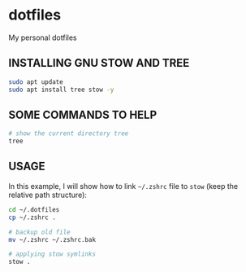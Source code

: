 # dotfiles
My personal dotfiles

## INSTALLING GNU STOW AND TREE
```bash
sudo apt update
sudo apt install tree stow -y
```

## SOME COMMANDS TO HELP
```bash
# show the current directory tree
tree
```


## USAGE
In this example, I will show how to link `~/.zshrc` file to `stow` (keep the relative path structure):
```bash
cd ~/.dotfiles
cp ~/.zshrc .

# backup old file
mv ~/.zshrc ~/.zshrc.bak

# applying stow symlinks
stow .
```